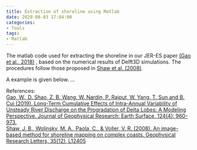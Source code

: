 ```yaml
---
title: Extraction of shoreline using Matlab
date: 2020-08-03 17:04:00
categories:
- Tools
tags:
- Matlab
---
```


The matlab code used for extracting the shoreline in our JER-ES paper [(Gao et al., 2018)](https://doi.org/10.1029/2017JF004584) , based on the numerical results of Delft3D simulations. The procedures follow those proposed in [Shaw et al. (2008)](https://agupubs.onlinelibrary.wiley.com/doi/full/10.1029/2008GL033963).

A example is given below.
...


References:<br/>
[Gao, W., D. Shao, Z. B. Wang, W. Nardin, P. Rajput, W. Yang, T. Sun and B. Cui (2019). 
Long-Term Cumulative Effects of Intra-Annual Variability of Unsteady River Discharge on the Progradation of Delta Lobes: 
A Modeling Perspective. Journal of Geophysical Research: Earth Surface, 124(4): 960-973.](https://doi.org/10.1029/2017JF004584) <br/>
[Shaw, J. B., Wolinsky, M. A., Paola, C., & Voller, V. R. (2008). An image-based method for shoreline mapping on complex coasts. 
Geophysical Research Letters, 35(12), L12405](https://agupubs.onlinelibrary.wiley.com/doi/full/10.1029/2008GL033963)
